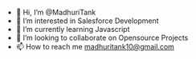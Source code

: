- 👋 Hi, I’m @MadhuriTank
- 👀 I’m interested in Salesforce Development
- 🌱 I’m currently learning Javascript
- 💞️ I’m looking to collaborate on Opensource Projects
- 📫 How to reach me madhuritank10@gmail.com
